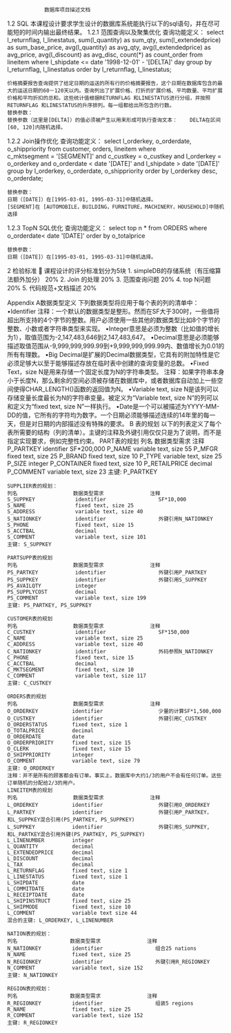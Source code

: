 				数据库项目描述文档
				
1.2 SQL 
	本课程设计要求学生设计的数据库系统能执行以下的sql语句，并在尽可能短的时间内输出最终结果。
1.2.1 范围查询以及聚集优化
	查询功能定义：
		select
			l_returnflag,
			l_linestatus,
			sum(l_quantity) as sum_qty,
			sum(l_extendedprice) as sum_base_price,
			avg(l_quantity) as avg_qty,
			avg(l_extendedprice) as avg_price,
			avg(l_discount) as avg_disc,
			count(*) as count_order
		from
			lineitem
		where
			l_shipdate <= date '1998-12-01' - '[DELTA]' day 
		group by
			l_returnflag,
			l_linestatus
		order by
			l_returnflag,
			l_linestatus;
	 
	价格摘要报告查询提供了给定日期的运送的所有行的价格摘要报告，这个日期在数据库包含的最大的运送日期的60－120天以内。查询列出了扩展价格、打折的扩展价格、平均数量、平均扩展价格和平均折扣的总和。这些统计值根据RETURNFLAG 和LINESTATUS进行分组，并按照RETURNFLAG 和LINESTATUS的升序排列。每一组都给出所包含的行数。
	替换参数：
	替换参数（这里是[DELTA]）的值必须被产生以用来形成可执行查询文本：	DELTA在区间[60, 120]内随机选择。
	
1.2.2 Join操作优化
	查询功能定义：
		select
			l_orderkey,
			o_orderdate,
			o_shippriority
		from
			customer,
			orders,
			lineitem
		where	
			c_mktsegment = '[SEGMENT]'
			and c_custkey = o_custkey
			and l_orderkey = o_orderkey
			and o_orderdate < date '[DATE]'
			and l_shipdate > date '[DATE]'
		group by
			l_orderkey,
			o_orderdate,
			o_shippriority
		order by
			l_orderkey desc,
			o_orderdate;

	替换参数：
	日期（[DATE]）在[1995-03-01, 1995-03-31]中随机选择。
	[SEGMENT]在 [AUTOMOBILE，BUILDING，FURNITURE，MACHINERY，HOUSEHOLD]中随机选择	



1.2.3	TopN SQL优化
	查询功能定义：
	select
		top n * 
	from 
		ORDERS 
	where 
		o_orderdate< date '[DATE]'
	order by 
		o_totalprice

	替换参数：
	日期（[DATE]）在[1995-03-01, 1995-03-31]中随机选择。

2 检验标准
		课程设计的评分标准划分为5块 
	1.	simpleDB的存储系统（有压缩算法额外加分）        20%
	2.	Join 的处理                                      20%
	3.	范围查询问题                                    20%
	4.	top N问题                                       20%
	5.	代码规范+文档描述                               20%

Appendix
	A数据类型定义
	下列数据类型将应用于每个表的列的清单中：
	•Identifier
	注释：一个默认的数据类型是整形。然而在SF大于300时，一些值将超出所支持的4个字节的整数。用户必须使用一些其他的数据类型比如8个字节的整数、小数或者字符串类型来实现。
	•Integer意思是必须为整数（比如值的增长为1），取值范围为-2,147,483,646到2,147,483,647。
	•Decimal意思是必须能够描述取值范围从-9,999,999,999.99到+9,999,999,999.99内、数值增长为0.01的所有有理数。
	•Big Decimal是扩展的Decimal数据类型，它具有的附加特性是它必须足够大以至于能够描述存放在临时表中创建的查询变量的总数。
	•Fixed Text，size N是用来存储一个固定长度为N的字符串类型。
	注释：如果字符串本身小于长度N，那么剩余的空间必须被存储在数据库中，或者数据库自动加上一些空间使得CHAR_LENGTH()函数的返回值为N。
	•Variable text, size N是该列可以存储变量长度最长为N的字符串变量。被定义为“Variable text, size N”的列可以和定义为“fixed text, size N”一样执行。
	•Date是一个可以被描述为YYYY-MM-DD的值，它所有的字符均为数字。一个日期必须能够描述连续的14年里的每一天，但是对日期的内部描述没有特殊的要求。
	B 表的规划
	以下的列表定义了每个表所需要的结构（列的清单）。主键的注释及外键引用仅仅只是为了说明，而不是指定实现要求，例如完整性约束。
	PART表的规划
	列名                  数据类型需求               注释
	P_PARTKEY             identifier                 SF*200,000
	P_NAME                variable text, size 55
	P_MFGR                fixed text, size 25
	P_BRAND               fixed text, size 10
	P_TYPE                variable text, size 25
	P_SIZE                integer
	P_CONTAINER           fixed text, size 10
	P_RETAILPRICE         decimal
	P_COMMENT             variable text, size 23
	主键: P_PARTKEY

	SUPPLIER表的规划：
	列名                  数据类型需求               注释
	S_SUPPKEY             identifier                 SF*10,000
	S_NAME                fixed text, size 25
	S_ADDRESS             variable text, size 40
	S_NATIONKEY           identifier                 外键引用N_NATIONKEY
	S_PHONE               fixed text, size 15
	S_ACCTBAL             decimal
	S_COMMENT             variable text, size 101
	主键: S_SUPPKEY

	PARTSUPP表的规划
	列名                  数据类型需求               注释
	PS_PARTKEY            identifier                 外键引用P_PARTKEY
	PS_SUPPKEY            identifier                 外键引用S_SUPPKEY
	PS_AVAILQTY           integer
	PS_SUPPLYCOST         decimal
	PS_COMMENT            variable text, size 199
	主键: PS_PARTKEY, PS_SUPPKEY

	CUSTOMER表的规划
	列名                  数据类型需求               注释
	C_CUSTKEY             identifier                 SF*150,000
	C_NAME                variable text, size 25
	C_ADDRESS             variable text, size 40
	C_NATIONKEY           identifier                 外码参照N_NATIONKEY
	C_PHONE               fixed text, size 15
	C_ACCTBAL             decimal
	C_MKTSEGMENT          fixed text, size 10
	C_COMMENT             variable text, size 117
	主键: C_CUSTKEY

	ORDERS表的规划
	列名                  数据类型需求               注释
	O_ORDERKEY           identifier                  少量的计算SF*1,500,000 
	O_CUSTKEY            identifier                  外键引用C_CUSTKEY
	O_ORDERSTATUS        fixed text, size 1
	O_TOTALPRICE         decimal
	O_ORDERDATE          date
	O_ORDERPRIORITY      fixed text, size 15
	O_CLERK              fixed text, size 15
	O_SHIPPRIORITY       integer
	O_COMMENT            variable text, size 79
	主键: O_ORDERKEY
	注释：并不是所有的顾客都会有订单。事实上，数据库中大约1/3的用户不会有任何订单。这些订单随机的分配给2/3的用户。
	LINEITEM表的规划
	列名                  数据类型需求               注释
	L_ORDERKEY           identifier                  外键引用O_ORDERKEY
	L_PARTKEY            identifier                  外键引用P_PARTKEY，
	和L_SUPPKEY混合引用(PS_PARTKEY, PS_SUPPKEY)
	L_SUPPKEY            identifier                  外键引用S_SUPPKEY,
	和L_PARTKEY混合引用外键(PS_PARTKEY, PS_SUPPKEY)
	L_LINENUMBER         integer
	L_QUANTITY           decimal
	L_EXTENDEDPRICE      decimal
	L_DISCOUNT           decimal
	L_TAX                decimal
	L_RETURNFLAG         fixed text, size 1
	L_LINESTATUS         fixed text, size 1
	L_SHIPDATE           date
	L_COMMITDATE         date
	L_RECEIPTDATE        date
	L_SHIPINSTRUCT       fixed text, size 25
	L_SHIPMODE           fixed text, size 10
	L_COMMENT            variable text size 44
	混合的主键: L_ORDERKEY, L_LINENUMBER

	NATION表的规划：
	列名                 数据类型需求               注释
	N_NATIONKEY          identifier                 组合25 nations
	N_NAME               fixed text, size 25
	N_REGIONKEY          identifier                 外键引用R_REGIONKEY
	N_COMMENT            variable text, size 152
	主键: N_NATIONKEY

	REGION表的规划：
	列名                 数据类型需求               注释
	R_REGIONKEY          identifier                 组装5 regions
	R_NAME               fixed text, size 25
	R_COMMENT            variable text, size 152
	主键: R_REGIONKEY
